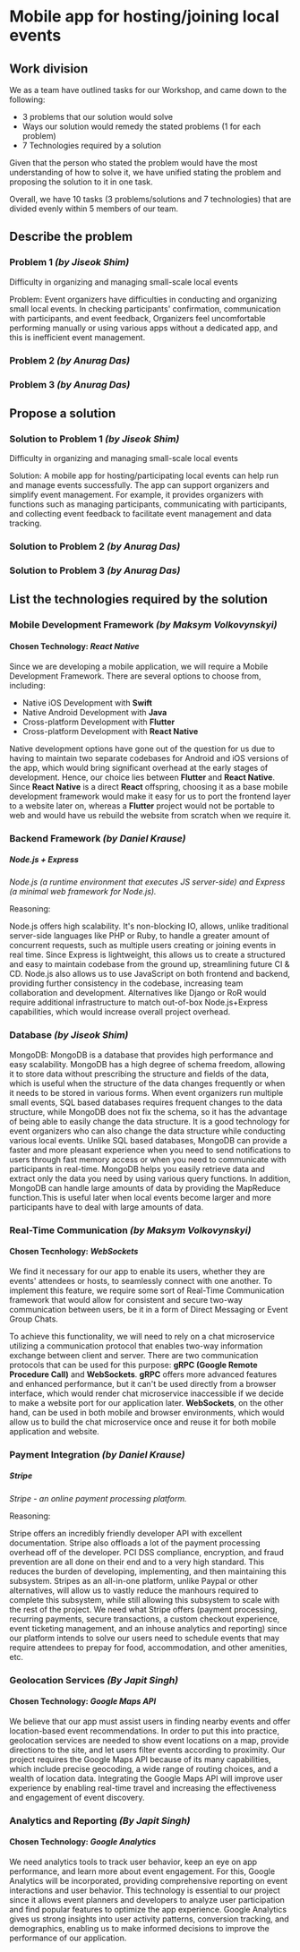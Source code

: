 # Mobile app for hosting/joining local events


## Work division

We as a team have outlined tasks for our Workshop, and came down to the following:

- 3 problems that our solution would solve
- Ways our solution would remedy the stated problems (1 for each problem)
- 7 Technologies required by a solution

Given that the person who stated the problem would have the most understanding of how to solve it, we have unified stating the problem and proposing the solution to it in one task.

Overall, we have 10 tasks (3 problems/solutions and 7 technologies) that are divided evenly within 5 members of our team.


## Describe the problem

### Problem 1 *(by Jiseok Shim)*
Difficulty in organizing and managing small-scale local events

Problem:
Event organizers have difficulties in conducting and organizing small local events. In checking participants' confirmation, communication with participants, and event feedback, Organizers feel uncomfortable performing manually or using various apps without a dedicated app, and this is inefficient event management.

### Problem 2 *(by Anurag Das)*

### Problem 3 *(by Anurag Das)*


## Propose a solution

### Solution to Problem 1 *(by Jiseok Shim)*
Difficulty in organizing and managing small-scale local events

Solution:
A mobile app for hosting/participating local events can help run and manage events successfully. The app can support organizers and simplify event management. For example, it provides organizers with functions such as managing participants, communicating with participants, and collecting event feedback to facilitate event management and data tracking.

### Solution to Problem 2 *(by Anurag Das)*

### Solution to Problem 3 *(by Anurag Das)*


## List the technologies required by the solution

### Mobile Development Framework *(by Maksym Volkovynskyi)*

#### Chosen Technology: *React Native*

Since we are developing a mobile application, we will require a Mobile Development Framework. There are several options to choose from, including:

- Native iOS Development with **Swift**
- Native Android Development with **Java**
- Cross-platform Development with **Flutter**
- Cross-platform Development with **React Native**

Native development options have gone out of the question for us due to having to maintain two separate codebases for Android and iOS versions of the app, which would bring significant overhead at the early stages of development. Hence, our choice lies between **Flutter** and **React Native**. Since **React Native** is a direct **React** offspring, choosing it as a base mobile development framework would make it easy for us to port the frontend layer to a website later on, whereas a **Flutter** project would not be portable to web and would have us rebuild the website from scratch when we require it.

### Backend Framework *(by Daniel Krause)*

##### Node.js + Express

*Node.js (a runtime environment that executes JS server-side) and Express (a minimal web framework for Node.js).*


Reasoning:


Node.js offers high scalability. It's non-blocking IO, allows, unlike traditional server-side languages like PHP or Ruby, to handle a greater amount of concurrent requests, such as multiple users creating or joining events in real time. Since Express is lightweight, this allows us to create a structured and easy to maintain codebase from the ground up, streamlining future CI & CD. Node.js also allows us to use JavaScript on both frontend and backend, providing further consistency in the codebase, increasing team collaboration and development. Alternatives like Django or RoR would require additional infrastructure to match out-of-box Node.js+Express capabilities, which would increase overall project overhead.

### Database *(by Jiseok Shim)*

MongoDB: MongoDB is a database that provides high performance and easy scalability.
MongoDB has a high degree of schema freedom, allowing it to store data without prescribing the structure and fields of the data, which is useful when the structure of the data changes frequently or when it needs to be stored in various forms. When event organizers run multiple small events, SQL based databases requires frequent changes to the data structure, while MongoDB does not fix the schema, so it has the advantage of being able to easily change the data structure. It is a good technology for event organizers who can also change the data structure while conducting various local events.
Unlike SQL based databases, MongoDB can provide a faster and more pleasant experience when you need to send notifications to users through fast memory access or when you need to communicate with participants in real-time.
MongoDB helps you easily retrieve data and extract only the data you need by using various query functions. In addition, MongoDB can handle large amounts of data by providing the MapReduce function.This is useful later when local events become larger and more participants have to deal with large amounts of data.

### Real-Time Communication *(by Maksym Volkovynskyi)*

#### Chosen Tecnhology: *WebSockets*

We find it necessary for our app to enable its users, whether they are events' attendees or hosts, to seamlessly connect with one another. To implement this feature, we require some sort of Real-Time Communication framework that would allow for consistent and secure two-way communication between users, be it in a form of Direct Messaging or Event Group Chats. 

To achieve this functionality, we will need to rely on a chat microservice utilizing a communication protocol that enables two-way information exchange between client and server. There are two communication protocols that can be used for this purpose: **gRPC (Google Remote Procedure Call)** and **WebSockets**. **gRPC** offers more advanced features and enhanced performance, but it can't be used directly from a browser interface, which would render chat microservice inaccessible if we decide to make a website port for our application later. **WebSockets**, on the other hand, can be used in both mobile and browser environments, which would allow us to build the chat microservice once and reuse it for both mobile application and website.

### Payment Integration *(by Daniel Krause)*

##### Stripe

*Stripe - an online payment processing platform.*


Reasoning:


Stripe offers an incredibly friendly developer API with excellent documentation. Stripe also offloads a lot of the payment processing overhead off of the developer. PCI DSS compliance, encryption, and fraud prevention are all done on their end and to a very high standard. This reduces the burden of developing, implementing, and then maintaining this subsystem. Stripes as an all-in-one platform, unlike Paypal or other alternatives, will allow us to vastly reduce the manhours required to complete this subsystem, while still allowing this subsystem to scale with the rest of the project. We need what Stripe offers (payment processing, recurring payments, secure transactions, a custom checkout experience, event ticketing management, and an inhouse analytics and reporting) since our platform intends to solve our users need to schedule events that may require attendees to prepay for food, accommodation, and other amenities, etc.

### Geolocation Services *(By Japit Singh)*

#### Chosen Technology: *Google Maps API*

We believe that our app must assist users in finding nearby events and offer location-based event recommendations. In order to put this into practice, geolocation services are needed to show event locations on a map, provide directions to the site, and let users filter events according to proximity. Our project requires the Google Maps API because of its many capabilities, which include precise geocoding, a wide range of routing choices, and a wealth of location data. Integrating the Google Maps API will improve user experience by enabling real-time travel and increasing the effectiveness and engagement of event discovery.

### Analytics and Reporting *(By Japit Singh)*

#### Chosen Technology: *Google Analytics*

We need analytics tools to track user behavior, keep an eye on app performance, and learn more about event engagement. For this, Google Analytics will be incorporated, providing comprehensive reporting on event interactions and user behavior. This technology is essential to our project since it allows event planners and developers to analyze user participation and find popular features to optimize the app experience. Google Analytics gives us strong insights into user activity patterns, conversion tracking, and demographics, enabling us to make informed decisions to improve the performance of our application.